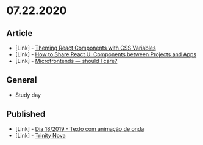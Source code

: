 # 07.22.2020

## Article

- \[Link\] - [Theming React Components with CSS Variables](https://blog.bitsrc.io/theming-react-components-with-css-variables-ee52d1bb3d90)
- \[Link\] - [How to Share React UI Components between Projects and Apps](https://blog.bitsrc.io/how-to-easily-share-react-components-between-projects-3dd42149c09)
- \[Link\] - [Microfrontends — should I care?](https://medium.com/jit-team/microfrontends-should-i-care-12b871f70fa3)

## General

- Study day

## Published

- \[Link\] - [Dia 18/2019 - Texto com animação de onda](https://nerdcalistenico.com.br/hemersonvianna/artigos/daysofcode/2019/dia-18-texto-com-animacao-de-onda/)
- \[Link\] - [Trinity Nova](https://nerdcalistenico.com.br/sonusetrhythmus/artistas/angola/trinity-nova/)
